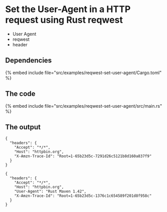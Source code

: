 # Set the User-Agent in a HTTP request using Rust reqwest

- User Agent
- reqwest
- header


## Dependencies

{% embed include file="src/examples/reqwest-set-user-agent/Cargo.toml" %}

## The code

{% embed include file="src/examples/reqwest-set-user-agent/src/main.rs" %}

## The output

```
{
  "headers": {
    "Accept": "*/*",
    "Host": "httpbin.org",
    "X-Amzn-Trace-Id": "Root=1-65b23d5c-7291d26c5121b8d160a837f9"
  }
}

{
  "headers": {
    "Accept": "*/*",
    "Host": "httpbin.org",
    "User-Agent": "Rust Maven 1.42",
    "X-Amzn-Trace-Id": "Root=1-65b23d5c-1376c1c654589f201d8f958c"
  }
}
```
